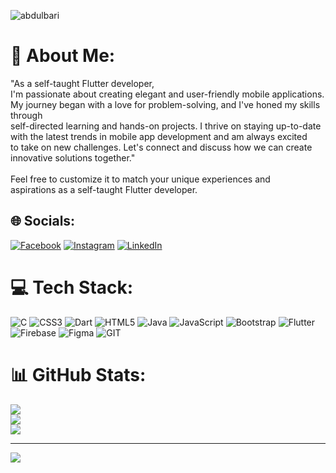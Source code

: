 <p align="left"> <img src="https://komarev.com/ghpvc/?username=salmanulfarisi&label=Profile%20views&color=0e75b6&style=flat" alt="abdulbari" /> </p>


# 💫 About Me:
"As a self-taught Flutter developer, <br>I'm passionate about creating elegant and user-friendly mobile applications. <br>My journey began with a love for problem-solving, and I've honed my skills through <br>self-directed learning and hands-on projects. I thrive on staying up-to-date <br>with the latest trends in mobile app development and am always excited <br>to take on new challenges. Let's connect and discuss how we can create <br>innovative solutions together."<br><br>Feel free to customize it to match your unique experiences and<br> aspirations as a self-taught Flutter developer.


## 🌐 Socials:
[![Facebook](https://img.shields.io/badge/Facebook-%231877F2.svg?logo=Facebook&logoColor=white)](https://facebook.com/bari.ponmala) [![Instagram](https://img.shields.io/badge/Instagram-%23E4405F.svg?logo=Instagram&logoColor=white)](https://instagram.com/bari_ponmala) [![LinkedIn](https://img.shields.io/badge/LinkedIn-%230077B5.svg?logo=linkedin&logoColor=white)](https://linkedin.com/in/abdulbarikt) 

# 💻 Tech Stack:
![C](https://img.shields.io/badge/c-%2300599C.svg?style=for-the-badge&logo=c&logoColor=white) ![CSS3](https://img.shields.io/badge/css3-%231572B6.svg?style=for-the-badge&logo=css3&logoColor=white) ![Dart](https://img.shields.io/badge/dart-%230175C2.svg?style=for-the-badge&logo=dart&logoColor=white) ![HTML5](https://img.shields.io/badge/html5-%23E34F26.svg?style=for-the-badge&logo=html5&logoColor=white) ![Java](https://img.shields.io/badge/java-%23ED8B00.svg?style=for-the-badge&logo=openjdk&logoColor=white) ![JavaScript](https://img.shields.io/badge/javascript-%23323330.svg?style=for-the-badge&logo=javascript&logoColor=%23F7DF1E) ![Bootstrap](https://img.shields.io/badge/bootstrap-%238511FA.svg?style=for-the-badge&logo=bootstrap&logoColor=white) ![Flutter](https://img.shields.io/badge/Flutter-%2302569B.svg?style=for-the-badge&logo=Flutter&logoColor=white) ![Firebase](https://img.shields.io/badge/Firebase-039BE5?style=for-the-badge&logo=Firebase&logoColor=white) ![Figma](https://img.shields.io/badge/figma-%23F24E1E.svg?style=for-the-badge&logo=figma&logoColor=white) ![GIT](https://img.shields.io/badge/Git-fc6d26?style=for-the-badge&logo=git&logoColor=white)
# 📊 GitHub Stats:
![](https://github-readme-stats.vercel.app/api?username=Abdulbarikt&theme=dark&hide_border=false&include_all_commits=false&count_private=false)<br/>
![](https://github-readme-streak-stats.herokuapp.com/?user=Abdulbarikt&theme=dark&hide_border=false)<br/>
![](https://github-readme-stats.vercel.app/api/top-langs/?username=Abdulbarikt&theme=dark&hide_border=false&include_all_commits=false&count_private=false&layout=compact)

---
[![](https://visitcount.itsvg.in/api?id=Abdulbarikt&icon=0&color=0)](https://visitcount.itsvg.in)

<!-- Proudly created with GPRM ( https://gprm.itsvg.in ) -->
